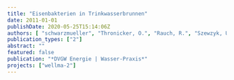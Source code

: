 ```yaml
---
title: "Eisenbakterien in Trinkwasserbrunnen"
date: 2011-01-01
publishDate: 2020-05-25T15:14:06Z
authors: [ "schwarzmueller", "Thronicker, O.", "Rauch, R.", "Szewzyk, U.", "Maiwald, U.", "Menz, C.", "Taute, T.", "Pekdeger, A.", "Dlubek, H." ]
publication_types: ["2"]
abstract: ""
featured: false
publication: "*DVGW Energie | Wasser-Praxis*"
projects: ["wellma-2"]
---
```


